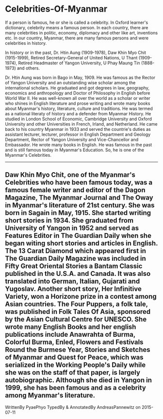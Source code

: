 # Celebrities-Of-Myanmar

If a person is famous, he or she is called a celebrity. In Oxford learner's dictionary, celebrity means a famous person. In each country, there are many celebrities in politic, economy, diplomacy and other like art, inventions etc. In our country, Myanmar, there are many famous persons and were celebrities in history.

In history or in the past, Dr. Htin Aung (1909-1978), Daw Khin Myo Chit (1915-1999), Retired Secretary-General of United Nations, U Thant (1909-1974), Retired Headmaster of Yangon University, U Phay Maung Tin (1888-1973) and others.

Dr. Htin Aung was born in Bago in May, 1909. He was famous as the Rector of Yangon University and an outstanding wise scholar among the international scholars. He graduated and got degrees in law, geography, economics and anthropology and Doctor of Philosophy in English before World War II. He was well-known all over the world as a scholar or writer who shines in English literature and prose writing and wrote many books about Myanmar's history, literature, culture and traditions. He was termed as a national literaty of history and a defender from Myanmar History. He studied in London School of Economic, Cambridge University and Oxford University and other Universities in French, Irland, and Netherland. He came back to his country Myanmar in 1933 and served the countrie's duties as assistant lecturer, lecturer, professor in English Department and Geology Department, Rector of Yangon University and Vice-Chancellor and Embassador. He wrote many books in English. He was famous in the past and is still famous today in Myanmar's Education. So, he is one of the Myanmar's Celebrities.

----
Daw Khin Myo Chit, one of the Myanmar's Celebrities who have been famous today, was a famous female writer and editor of the Dagon Magazine, The Myanmar Journal and The Oway in Myanmar's literature of 21st century. She was born in Sagain in May, 1915. She started writing short stories in 1934. She graduated from University of Yangon in 1952 and served as Features Editor in The Guardian Daily when she began witing short stories and articles in English. The 13 Carat Diamond which appeared first in The Guardian Daily Magazine was included in Fifty Great Oriental Stories a Bantam Classic published in the U.S.A. and Canada. It was also translated into German, Italian, Gujarati and Yugoslav. Another short story, Her Infinitive Variety, won a Horizone prize in a contest among Asian countries. The Four Puppers, a folk tale, was published in Folk Tales Of Asia, sponsored by the Asian Cultural Centre for UNESCO. She wrote many English Books and her english publications include Anawrahta of Burma, Colorful Burma, Enled, Flowers and Festivals Round the Burmese Year, Stories and Sketches of Myanmar and Quest for Peace, which was serialized in the Working People's Daily while she was on the staff of that paper, is largely autobiographic. Although she died in Yangon in 1999, she has been famous and as a celebrity among Myanmar's literature.
----
WrittenBy PyaePhyo
TypedBy & AnnotatedBy AndreasPannewitz on 2015-07-11

